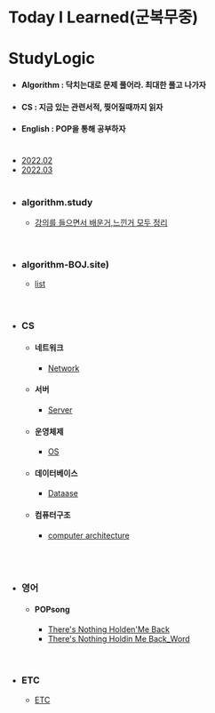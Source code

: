 # Today I Learned(군복무중)
# StudyLogic
  - #### Algorithm : 닥치는대로 문제 풀어라. 최대한 풀고 나가자
  - ####    CS     : 지금 있는 관련서적, 찢어질때까지 읽자
  - ####  English  : POP을 통해 공부하자
#

- [2022.02](https://github.com/SeungMin2001/TIL/tree/main/2022.02) 
- [2022.03](https://github.com/SeungMin2001/TIL/tree/main/2022.03)
#
 - ### algorithm.study
   - [강의를 들으면서 배운거,느낀거 모두 정리](https://github.com/SeungMin2001/TIL/tree/main/CodingTest)<br><br>
#
 - ### algorithm-BOJ.site)
     - [list](https://github.com/SeungMin2001/TIL/tree/main/algorithm_list) <br><br>
# 

 - ### CS  
   - #### 네트워크
     - [Network](https://github.com/ssm2020/TIL/blob/main/CS/Network)<br> 
   - #### 서버
     - [Server](https://github.com/ssm2020/TIL/blob/main/CS/Server)<br> 
   - #### 운영체제
     - [OS](https://github.com/ssm2020/TIL/blob/main/CS/OS)<br> 
   - #### 데이터베이스
     - [Dataase](https://github.com/ssm2020/TIL/blob/main/CS/DataBase)<br>
   - #### 컴퓨터구조
     - [computer architecture](https://github.com/SeungMin2001/TIL/tree/main/CS/ComputerArchitecture)<br>
   <br><br>
   
# 

 - ### 영어
   - #### POPsong
       - [There's Nothing Holden'Me Back](https://github.com/SeungMin2001/TIL/blob/main/POP/There's%20Nothing%20Holdin'Me%20Back.md) 
       - [There's Nothing Holdin Me Back_Word](https://github.com/SeungMin2001/TIL/blob/main/POP/There's...Word.md)
  <br><br>
#

 - ### ETC
   - [ETC](https://github.com/SeungMin2001/TIL/blob/main/ETC/ETC_README.md) 

